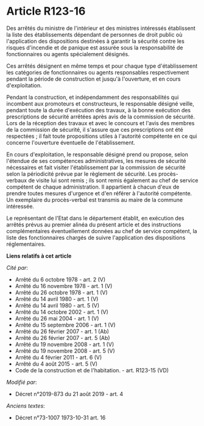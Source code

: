 # Article R123-16

Des arrêtés du ministre de l'intérieur et des ministres intéressés établissent la liste des établissements dépendant de
personnes de droit public où l'application des dispositions destinées à garantir la sécurité contre les risques d'incendie et
de panique est assurée sous la responsabilité de fonctionnaires ou agents spécialement désignés.

Ces arrêtés désignent en même temps et pour chaque type d'établissement les catégories de fonctionnaires ou agents
responsables respectivement pendant la période de construction et jusqu'à l'ouverture, et en cours d'exploitation.

Pendant la construction, et indépendamment des responsabilités qui incombent aux promoteurs et constructeurs, le responsable
désigné veille, pendant toute la durée d'exécution des travaux, à la bonne exécution des prescriptions de sécurité arrêtées
après avis de la commission de sécurité. Lors de la réception des travaux et avec le concours et l'avis des membres de la
commission de sécurité, il s'assure que ces prescriptions ont été respectées ; il fait toute propositions utiles à l'autorité
compétente en ce qui concerne l'ouverture éventuelle de l'établissement.

En cours d'exploitation, le responsable désigné prend ou propose, selon l'étendue de ses compétences administratives, les
mesures de sécurité nécessaires et fait visiter l'établissement par la commission de sécurité selon la périodicité prévue par
le règlement de sécurité. Les procès-verbaux de visite lui sont remis ; ils sont remis également au chef de service compétent
de chaque administration. Il appartient à chacun d'eux de prendre toutes mesures d'urgence et d'en référer à l'autorité
compétente. Un exemplaire du procès-verbal est transmis au maire de la commune intéressée.

Le représentant de l'Etat dans le département établit, en exécution des arrêtés prévus au premier alinéa du présent article
et des instructions complémentaires éventuellement données au chef de service compétent, la liste des fonctionnaires chargés
de suivre l'application des dispositions réglementaires.

**Liens relatifs à cet article**

_Cité par_:

  - Arrêté du 6 octobre 1978 - art. 2 (V)
  - Arrêté du 16 novembre 1978 - art. 1 (V)
  - Arrêté du 26 octobre 1978 - art. 1 (V)
  - Arrêté du 14 avril 1980 - art. 1 (V)
  - Arrêté du 14 avril 1980 - art. 5 (V)
  - Arrêté du 14 octobre 2002 - art. 1 (V)
  - Arrêté du 26 mai 2004 - art. 1 (V)
  - Arrêté du 15 septembre 2006 - art. 1 (V)
  - Arrêté du 26 février 2007 - art. 1 (Ab)
  - Arrêté du 26 février 2007 - art. 5 (Ab)
  - Arrêté du 19 novembre 2008 - art. 1 (V)
  - Arrêté du 19 novembre 2008 - art. 5 (V)
  - Arrêté du 4 février 2011 - art. 6 (V)
  - Arrêté du 4 août 2015 - art. 5 (V)
  - Code de la construction et de l'habitation. - art. R123-15 (VD)

_Modifié par_:

  - Décret n°2019-873 du 21 août 2019 - art. 4

_Anciens textes_:

  - Décret n°73-1007 1973-10-31 art. 16
